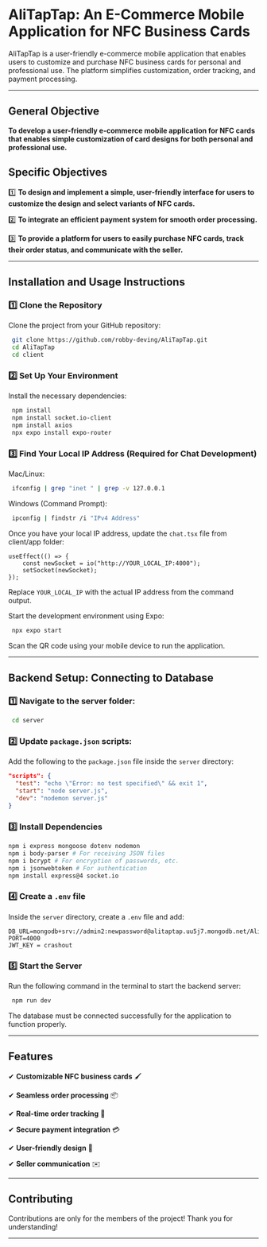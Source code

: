 # **AliTapTap: An E-Commerce Mobile Application for NFC Business Cards**

AliTapTap is a user-friendly e-commerce mobile application that enables users to customize and purchase NFC business cards for personal and professional use. The platform simplifies customization, order tracking, and payment processing.

---

## **General Objective**
**To develop a user-friendly e-commerce mobile application for NFC cards that enables simple customization of card designs for both personal and professional use.**

## **Specific Objectives**
1️⃣ **To design and implement a simple, user-friendly interface for users to customize the design and select variants of NFC cards.**

2️⃣ **To integrate an efficient payment system for smooth order processing.**

3️⃣ **To provide a platform for users to easily purchase NFC cards, track their order status, and communicate with the seller.**

---

## **Installation and Usage Instructions**

### **1️⃣ Clone the Repository**
Clone the project from your GitHub repository:

```bash
 git clone https://github.com/robby-deving/AliTapTap.git
 cd AliTapTap
 cd client
```

### **2️⃣ Set Up Your Environment**

Install the necessary dependencies:

```bash
 npm install
 npm install socket.io-client
 npm install axios
 npx expo install expo-router
```

### **3️⃣ Find Your Local IP Address (Required for Chat Development)**

Mac/Linux:

```bash
 ifconfig | grep "inet " | grep -v 127.0.0.1
```

Windows (Command Prompt):

```bash
 ipconfig | findstr /i "IPv4 Address"
```

Once you have your local IP address, update the `chat.tsx` file from client/app folder:

```tsx
useEffect(() => {
    const newSocket = io("http://YOUR_LOCAL_IP:4000");
    setSocket(newSocket);
});
```

Replace `YOUR_LOCAL_IP` with the actual IP address from the command output.

Start the development environment using Expo:

```bash
 npx expo start
```

Scan the QR code using your mobile device to run the application.

---

## **Backend Setup: Connecting to Database**

### **1️⃣ Navigate to the server folder:**
```bash
 cd server
```

### **2️⃣ Update `package.json` scripts:**
Add the following to the `package.json` file inside the `server` directory:

```json
"scripts": {
  "test": "echo \"Error: no test specified\" && exit 1",
  "start": "node server.js",
  "dev": "nodemon server.js"
}
```

### **3️⃣ Install Dependencies**

```bash
npm i express mongoose dotenv nodemon
npm i body-parser # For receiving JSON files
npm i bcrypt # For encryption of passwords, etc.
npm i jsonwebtoken # For authentication
npm install express@4 socket.io
```

### **4️⃣ Create a `.env` file**
Inside the `server` directory, create a `.env` file and add:

```
DB_URL=mongodb+srv://admin2:newpassword@alitaptap.uu5j7.mongodb.net/AliTapTapdb
PORT=4000
JWT_KEY = crashout
```

### **5️⃣ Start the Server**
Run the following command in the terminal to start the backend server:

```bash
 npm run dev
```

The database must be connected successfully for the application to function properly.

---

## **Features**

✔ **Customizable NFC business cards** 🖌️

✔ **Seamless order processing** 📦

✔ **Real-time order tracking** 📍

✔ **Secure payment integration** 💳

✔ **User-friendly design** 📱

✔ **Seller communication** ✉️

---

## **Contributing**
Contributions are only for the members of the project! Thank you for understanding!

---
